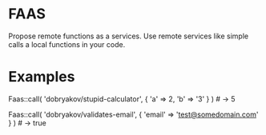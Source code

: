 # FAAS

Propose remote functions as a services. Use remote services like simple calls a local functions in your code.

# Examples

Faas::call( 'dobryakov/stupid-calculator', { 'a' => 2, 'b' => '3' } ) # -> 5

Faas::call( 'dobryakov/validates-email', { 'email' => 'test@somedomain.com' } ) # -> true

